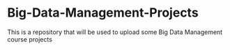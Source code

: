 # Big-Data-Management-Projects
This is a repository that will be used to upload some Big Data Management course projects
